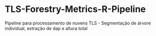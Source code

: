 # TLS-Forestry-Metrics-R-Pipeline
Pipeline para processamento de nuvens TLS - Segmentação de árvore individual, extração de dap e altura total
